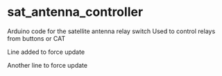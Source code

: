 # sat_antenna_controller
Arduino code for the satellite antenna relay switch
Used to control relays from buttons or CAT

Line added to force update

Another line to force update
